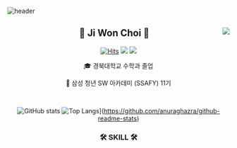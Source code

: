 ![header](https://capsule-render.vercel.app/api?type=wave&color=auto&text=ChoiGood)

<div align="center">
  
  <img align="right" src="http://mazassumnida.wtf/api/v2/generate_badge?boj=wldnjs3794"/>
  
## 👋 Ji Won Choi 👋 
  

  [![Hits](https://hits.seeyoufarm.com/api/count/incr/badge.svg?url=https%3A%2F%2Fgithub.com%2FChoiGood&count_bg=%2379C83D&title_bg=%23555555&icon=&icon_color=%23E7E7E7&title=hits&edge_flat=false)](https://hits.seeyoufarm.com) <a href="https://doteloper.tistory.com"><img src="https://img.shields.io/badge/-TechBlog-20C997?style=flat-square&logo=Velog&logoColor=white&"/></a> <a href="https://lava-thrush-ec8.notion.site/6c06cb79f2474823861cb102c593f855"><img src="https://img.shields.io/badge/-Portfolio-000000?style=flat-square&logo=Notion&logoColor=white"/></a>  

  

  🎓 경북대학교 수학과 졸업
  
  🔎 삼성 청년 SW 아카데미 (SSAFY) 11기    

  <br>
 
</div>


<div align="center">
  
 ![GitHub stats](https://github-readme-stats.vercel.app/api?username=ChoiGood&show_icons=true&theme=radical)
 ![Top Langs](https://github-readme-stats.vercel.app/api/top-langs/?username=ChoiGood)](https://github.com/anuraghazra/github-readme-stats)
  
  ### 🛠 SKILL 🛠
 
</div>

